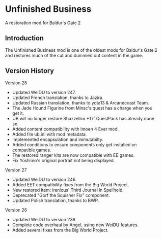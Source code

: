 # Unfinished Business
A restoration mod for Baldur's Gate 2


## Introduction
The Unfinished Business mod is one of the oldest mods for Baldur's Gate 2 and restores much of the cut and dummied out content in the game.


## Version History

Version 28
- Updated WeiDU to version 247.
- Updated French translation, thanks to Jazira.
- Updated Russian translation, thanks to yota13 & Arcanecoast Team.
- The Jade Hound Figurine from Minsc's quest has a charge when you get it.
- UB will no longer restore Shazzellim +1 if QuestPack has already done so.
- Added content compatibility with Imoen 4 Ever mod.
- Added file ub.ini with mod metadata.
- Implemented encapsulation and immutabilty.
- Added conditions to ensure components only get installed on compatible games.
- The restored ranger kits are now compatible with EE games.
- Fix Yoshimo's original portrait not being displayed.

Version 27
- Updated WeiDU to version 246.
- Added EET compatibility fixes from the Big World Project.
- New restored item: Irenicus' Third Journal in Spellhold.
- Deprecated "Gorf the Squisher Fix" component.
- Updated Polish translation, thanks to BWP.

Version 26
- Updated WeiDU to version 239.
- Complete code overhaul by Angel, using new WeiDU features.
- Added several fixes from the Big World Project.


